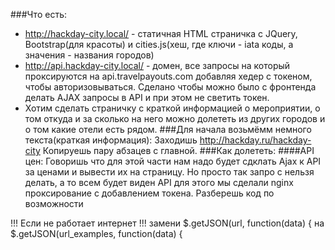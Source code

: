 ###Что есть:
- http://hackday-city.local/ - статичная HTML страничка c JQuery, Bootstrap(для красоты) и cities.js(хеш, где ключи - iata коды, а значения - названия городов)
- http://api.hackday-city.local/ - домен, все запросы на который проксируются на api.travelpayouts.com добавляя хедер с токеном, чтобы авторизовываться. Сделано чтобы можно было с фронтенда делать AJAX запросы в API и при этом не светить токен.
- Хотим сделать страничку с краткой информацией о мероприятии, о том откуда и за сколько на него можно долететь из других городов и о том какие отели есть рядом.
###Для начала возьмёмм немного текста(краткая информация):
Заходишь http://hackday.ru/hackday-city
Копируешь пару абзацев с главной.
###Как долететь:
####API цен:
Говоришь что для этой части нам надо будет сдклать Ajax к API за ценами и вывести их на страницу.
Но просто так запро с нельзя делать, а то всем будет виден API для этого мы сделали nginx проксирование с добавлением токена.
Разберешь код по возможности

!!! Если не работает интернет !!!
замени
$.getJSON(url, function(data) {
на
$.getJSON(url_examples, function(data) {

